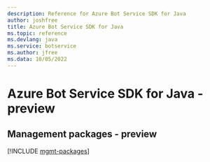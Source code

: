 ```yaml
---
description: Reference for Azure Bot Service SDK for Java
author: joshfree
title: Azure Bot Service SDK for Java
ms.topic: reference
ms.devlang: java
ms.service: botservice
ms.author: jfree
ms.data: 10/05/2022
---
```

# Azure Bot Service SDK for Java - preview

## Management packages - preview
[!INCLUDE [mgmt-packages](bot-service-mgmt-index.md)]